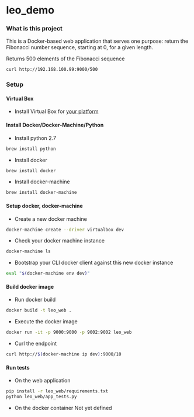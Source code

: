 # leo_demo

### What is this project
This is a Docker-based web application that serves one purpose: return the
Fibonacci number sequence, starting at 0, for a given length.

Returns 500 elements of the Fibonacci sequence
```bash
curl http://192.168.100.99:9000/500
```

### Setup

#### Virtual Box
 - Install Virtual Box for [your platform](https://www.virtualbox.org/wiki/Downloads)

#### Install Docker/Docker-Machine/Python
 - Install python 2.7
 ```bash
 brew install python
 ```
 - Install docker
 ```bash
 brew install docker
 ```
 - Install docker-machine
 ```bash
 brew install docker-machine
 ```

#### Setup docker, docker-machine
 - Create a new docker machine
 ```bash
 docker-machine create --driver virtualbox dev
 ```
 - Check your docker machine instance
 ```bash
 docker-machine ls
 ```
 - Bootstrap your CLI docker client against this new docker instance
 ```bash
 eval "$(docker-machine env dev)"
 ```

#### Build docker image
 - Run docker build
 ```bash
 docker build -t leo_web .
 ```
 - Execute the docker image
 ```bash
 docker run -it -p 9000:9000 -p 9002:9002 leo_web
 ```
 - Curl the endpoint
 ```bash
 curl http://$(docker-machine ip dev):9000/10
 ```

#### Run tests
 - On the web application
 ```bash
 pip install -r leo_web/requirements.txt
 python leo_web/app_tests.py
 ```
 - On the docker container
 Not yet defined
